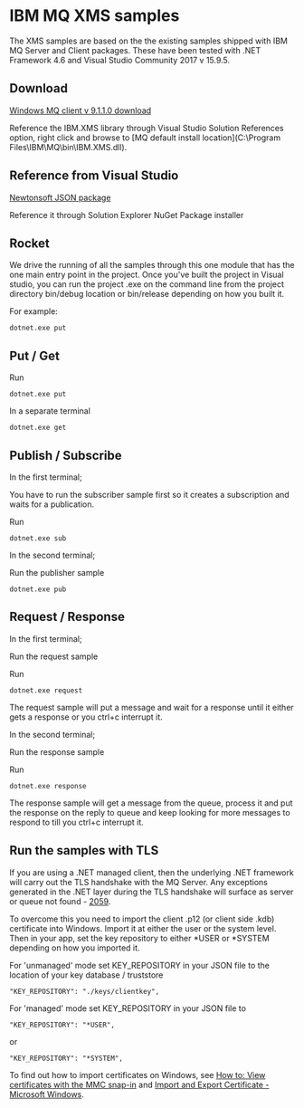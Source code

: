 # IBM MQ XMS samples
The XMS samples are based on the the existing samples shipped with IBM MQ Server and Client packages. These have been tested with .NET Framework 4.6 and Visual Studio Community 2017 v 15.9.5.

## Download

[Windows MQ client v 9.1.1.0 download](https://www-945.ibm.com/support/fixcentral/swg/selectFixes?parent=ibm~WebSphere&product=ibm/WebSphere/WebSphere+MQ&release=9.1.1&platform=Windows+64-bit,+x86&function=fixId&fixids=9.1.1.0-IBM-MQC-Win64+&useReleaseAsTarget=true&includeSupersedes=0)

Reference the IBM.XMS library through Visual Studio Solution References option, right click and browse to [MQ default install location](C:\Program Files\IBM\MQ\bin\IBM.XMS.dll).



## Reference from Visual Studio

[Newtonsoft JSON package](https://www.nuget.org/packages/Newtonsoft.Json/)

Reference it through Solution Explorer NuGet Package installer

## Rocket

We drive the running of all the samples through this one module that has the one main entry point in the project. Once you've built the project in Visual studio, you can run the project .exe on the command line from the project directory bin/debug location or bin/release depending on how you built it.

For example:

`dotnet.exe put`

## Put / Get

Run

`dotnet.exe put`

In a separate terminal

`dotnet.exe get`


## Publish / Subscribe

In the first terminal;

You have to run the subscriber sample first so it creates a subscription and waits for a publication. 

Run

`dotnet.exe sub`

In the second terminal;

Run the publisher sample

`dotnet.exe pub`


## Request / Response

In the first terminal;

Run the request sample

Run

`dotnet.exe request`

The request sample will put a message and wait for a response until it either gets a response or you ctrl+c interrupt it.

In the second terminal;

Run the response sample

Run 

`dotnet.exe response`

The response sample will get a message from the queue, process it and put the response on the reply to queue and keep looking for more messages to respond to till you ctrl+c interrupt it.




## Run the samples with TLS

If you are using a .NET managed client, then the underlying .NET framework will carry out the TLS handshake with the MQ Server. Any exceptions generated in the .NET layer during the TLS handshake will surface as server or queue not found - [2059](https://www.ibm.com/support/knowledgecenter/en/SSFKSJ_9.1.0/com.ibm.mq.tro.doc/q041290_.htm).

To overcome this you need to import the client .p12 (or client side .kdb) certificate into Windows. Import it at either the user or the system level. Then in your app, set the key repository to either *USER or *SYSTEM depending on how you imported it.

For 'unmanaged' mode set KEY_REPOSITORY in your JSON file to the location of your key database / truststore

`"KEY_REPOSITORY": "./keys/clientkey",`

For 'managed' mode set KEY_REPOSITORY in your JSON file to 

`"KEY_REPOSITORY": "*USER",`

or

`"KEY_REPOSITORY": "*SYSTEM",`

To find out how to import certificates on Windows, see [How to: View certificates with the MMC snap-in](https://docs.microsoft.com/en-us/dotnet/framework/wcf/feature-details/how-to-view-certificates-with-the-mmc-snap-in)
and 
[Import and Export Certificate - Microsoft Windows](https://support.globalsign.com/customer/portal/articles/1217281-import-and-export-certificate---microsoft-windows).
